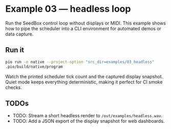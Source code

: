 # Example 03 — headless loop

Run the SeedBox control loop without displays or MIDI. This example shows how to
pipe the scheduler into a CLI environment for automated demos or data capture.

## Run it

```bash
pio run -e native --project-option "src_dir=examples/03_headless"
.pio/build/native/program
```

Watch the printed scheduler tick count and the captured display snapshot. Quiet
mode keeps everything deterministic, making it perfect for CI smoke checks.

## TODOs

- TODO: Stream a short headless render to `/out/examples/headless.wav`.
- TODO: Add a JSON export of the display snapshot for web dashboards.
